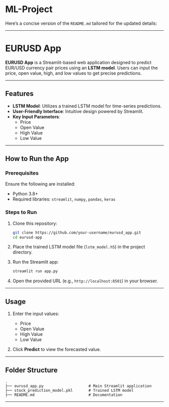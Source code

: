 # ML-Project
Here’s a concise version of the `README.md` tailored for the updated details:

---

# EURUSD App

**EURUSD App** is a Streamlit-based web application designed to predict EUR/USD currency pair prices using an **LSTM model**. Users can input the price, open value, high, and low values to get precise predictions.

---

## Features

- **LSTM Model**: Utilizes a trained LSTM model for time-series predictions.
- **User-Friendly Interface**: Intuitive design powered by Streamlit.
- **Key Input Parameters**: 
  - Price
  - Open Value
  - High Value
  - Low Value

---

## How to Run the App

### Prerequisites
Ensure the following are installed:
- Python 3.8+
- Required libraries: `streamlit`, `numpy`, `pandas`, `keras`


### Steps to Run
1. Clone this repository:
   ```bash
   git clone https://github.com/your-username/eurusd_app.git
   cd eurusd-app
   ```

2. Place the trained LSTM model file (`lstm_model.h5`) in the project directory.

3. Run the Streamlit app:
   ```bash
   streamlit run app.py
   ```

4. Open the provided URL (e.g., `http://localhost:8501`) in your browser.

---

## Usage

1. Enter the input values:
   - Price
   - Open Value
   - High Value
   - Low Value

2. Click **Predict** to view the forecasted value.

---

## Folder Structure

```
.
├── eurusd_app.py                    # Main Streamlit application
├── stock_prediction_model.pkl       # Trained LSTM model     
├── README.md                        # Documentation
```

---

